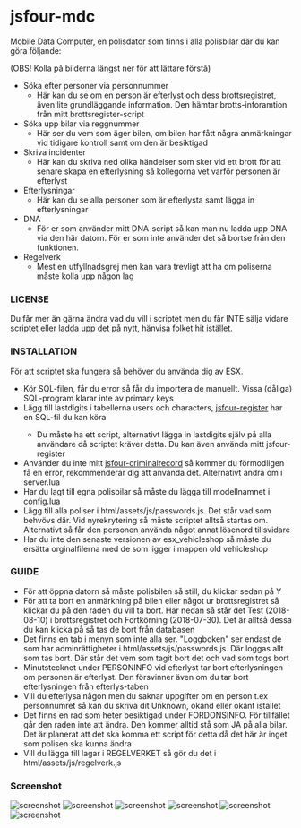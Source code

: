 # jsfour-mdc

Mobile Data Computer, en polisdator som finns i alla polisbilar där du kan göra följande:

(OBS! Kolla på bilderna längst ner för att lättare förstå)

* Söka efter personer via personnummer
  - Här kan du se om en person är efterlyst och dess brottsregistret, även lite grundläggande information. Den hämtar brotts-inforamtion från mitt brottsregister-script
* Söka upp bilar via reggnummer
  - Här ser du vem som äger bilen, om bilen har fått några anmärkningar vid tidigare kontroll samt om den är besiktigad
* Skriva incidenter
  - Här kan du skriva ned olika händelser som sker vid ett brott för att senare skapa en efterlysning så kollegorna vet varför personen är efterlyst
* Efterlysningar
  - Här kan du se alla personer som är efterlysta samt lägga in efterlysningar
* DNA
  - För er som använder mitt DNA-script så kan man nu ladda upp DNA via den här datorn. För er som inte använder det så bortse från den funktionen.
* Regelverk
  - Mest en utfyllnadsgrej men kan vara trevligt att ha om poliserna måste kolla upp någon lag

### LICENSE
Du får mer än gärna ändra vad du vill i scriptet men du får INTE sälja vidare scriptet eller ladda upp det på nytt, hänvisa folket hit istället.

### INSTALLATION
För att scriptet ska fungera så behöver du använda dig av ESX.

* Kör SQL-filen, får du error så får du importera de manuellt. Vissa (dåliga) SQL-program klarar inte av primary keys
* Lägg till lastdigits i tabellerna users och characters, <a href="https://github.com/jonassvensson4/jsfour-register">jsfour-register<a/> har en SQL-fil du kan köra
  - Du måste ha ett script, alternativt lägga in lastdigits själv på alla användare då scriptet kräver detta. Du kan även använda mitt jsfour-register
* Använder du inte mitt <a href="https://github.com/jonassvensson4/jsfour-criminalrecord">jsfour-criminalrecord<a/> så kommer du förmodligen få en error, rekommenderar dig att använda det. Alternativt ändra om i server.lua
* Har du lagt till egna polisbilar så måste du lägga till modellnamnet i config.lua
* Lägg till alla poliser i html/assets/js/passwords.js. Det står vad som behvövs där. Vid nyrekrytering så måste scriptet alltså startas om. Alternativt så får den personen använda något annat lösenord tillsvidare
* Har du inte den senaste versionen av esx_vehicleshop så måste du ersätta orginalfilerna med de som ligger i mappen old vehicleshop
  
### GUIDE
* För att öppna datorn så måste polisbilen så still, du klickar sedan på Y
* För att ta bort en anmärkning på bilen eller något ur brottsregistret så klickar du på den raden du vill ta bort. Här nedan så står det Test (2018-08-10) i brottsregistret och Fortkörning (2018-07-30). Det är alltså dessa du kan klicka på så tas de bort från databasen
* Det finns en tab i menyn som inte alla ser. "Loggboken" ser endast de som har adminrättigheter i html/assets/js/passwords.js. Där loggas allt som tas bort. Där står det vem som tagit bort det och vad som togs bort
* Minutstecknet under PERSONINFO vid efterlyst tar bort efterlysningen om personen är efterlyst. Den försvinner även om du tar bort efterlysningen från efterlys-taben
* Vill du efterlysa någon men du saknar uppgifter om en person t.ex personnumret så kan du skriva dit Unknown, okänd eller okänt istället
* Det finns en rad som heter besiktigad under FORDONSINFO. För tillfället går den raden inte att ändra. Den kommer alltid stå som JA på alla bilar. Det är planerat att det ska komma ett script för detta då det här är inget som polisen ska kunna ändra
* Vill du lägga till lagar i REGELVERKET så gör du det i html/assets/js/regelverk.js

### Screenshot
![screenshot](https://i.gyazo.com/f1686551d68855578946b48b3dce6be7.png)
![screenshot](https://i.gyazo.com/dbd27b12f6df5ad8784ddd63eb23afdc.png)
![screenshot](https://i.gyazo.com/3859cdd56e2be8a5a18c8ea4f4c0a2d7.png)
![screenshot](https://i.gyazo.com/45614bc6e29e50e2ee136f7e68d7ec27.png)
![screenshot](https://i.gyazo.com/b60e73635bd1aa7c2af55527d3e0c724.png)
![screenshot](https://i.gyazo.com/98fb97ef1ce1d706b710862f899cad3e.png)
